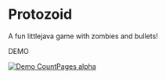 # Protozoid

A fun littlejava game with zombies and bullets!

DEMO

[![Demo CountPages alpha](https://share.gifyoutube.com/KzB6Gb.gif)](https://www.youtube.com/watch?v=ek1j272iAmc)

